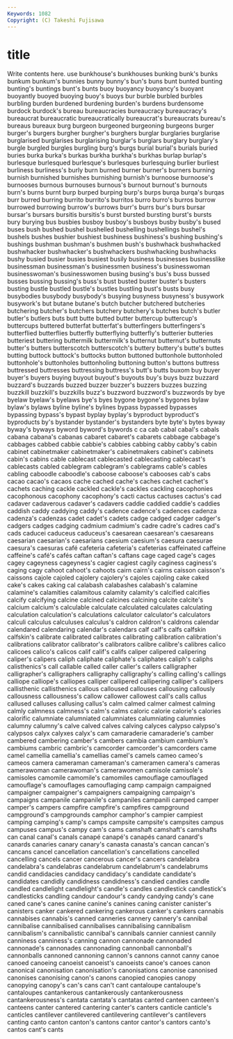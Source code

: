 ```yaml
---
Keywords: 1082 
Copyright: (C) Takeshi Fujisawa
---
```


# title

Write contents here.
use
bunkhouse's bunkhouses bunking bunk's bunks bunkum bunkum's bunnies bunny bunny's
bun's buns bunt bunted bunting bunting's buntings bunt's bunts buoy
buoyancy buoyancy's buoyant buoyantly buoyed buoying buoy's buoys bur burble
burbled burbles burbling burden burdened burdening burden's burdens burdensome burdock
burdock's bureau bureaucracies bureaucracy bureaucracy's bureaucrat bureaucratic bureaucratically bureaucrat's bureaucrats
bureau's bureaus bureaux burg burgeon burgeoned burgeoning burgeons burger burger's
burgers burgher burgher's burghers burglar burglaries burglarise burglarised burglarises burglarising
burglar's burglars burglary burglary's burgle burgled burgles burgling burg's burgs
burial burial's burials buried buries burka burka's burkas burkha burkha's
burkhas burlap burlap's burlesque burlesqued burlesque's burlesques burlesquing burlier burliest
burliness burliness's burly burn burned burner burner's burners burning burnish
burnished burnishes burnishing burnish's burnoose burnoose's burnooses burnous burnouses burnous's
burnout burnout's burnouts burn's burns burnt burp burped burping burp's
burps burqa burqa's burqas burr burred burring burrito burrito's burritos
burro burro's burros burrow burrowed burrowing burrow's burrows burr's burrs
bur's burs bursar bursar's bursars bursitis bursitis's burst bursted bursting
burst's bursts bury burying bus busbies busboy busboy's busboys busby
busby's bused buses bush bushed bushel bushelled bushelling bushellings bushel's
bushels bushes bushier bushiest bushiness bushiness's bushing bushing's bushings bushman
bushman's bushmen bush's bushwhack bushwhacked bushwhacker bushwhacker's bushwhackers bushwhacking bushwhacks
bushy busied busier busies busiest busily business businesses businesslike businessman
businessman's businessmen business's businesswoman businesswoman's businesswomen busing busing's bus's buss
bussed busses bussing bussing's buss's bust busted buster buster's busters
busting bustle bustled bustle's bustles bustling bust's busts busy busybodies
busybody busybody's busying busyness busyness's busywork busywork's but butane butane's
butch butcher butchered butcheries butchering butcher's butchers butchery butchery's butches
butch's butler butler's butlers buts butt butte butted butter buttercup
buttercup's buttercups buttered butterfat butterfat's butterfingers butterfingers's butterflied butterflies butterfly
butterflying butterfly's butterier butteries butteriest buttering buttermilk buttermilk's butternut butternut's
butternuts butter's butters butterscotch butterscotch's buttery buttery's butte's buttes butting
buttock buttock's buttocks button buttoned buttonhole buttonholed buttonhole's buttonholes buttonholing
buttoning button's buttons buttress buttressed buttresses buttressing buttress's butt's butts
buxom buy buyer buyer's buyers buying buyout buyout's buyouts buy's
buys buzz buzzard buzzard's buzzards buzzed buzzer buzzer's buzzers buzzes
buzzing buzzkill buzzkill's buzzkills buzz's buzzword buzzword's buzzwords by bye
byelaw byelaw's byelaws bye's byes bygone bygone's bygones bylaw bylaw's
bylaws byline byline's bylines bypass bypassed bypasses bypassing bypass's bypast
byplay byplay's byproduct byproduct's byproducts by's bystander bystander's bystanders byte
byte's bytes byway byway's byways byword byword's bywords c ca
cab cabal cabal's cabals cabana cabana's cabanas cabaret cabaret's cabarets
cabbage cabbage's cabbages cabbed cabbie cabbie's cabbies cabbing cabby cabby's
cabin cabinet cabinetmaker cabinetmaker's cabinetmakers cabinet's cabinets cabin's cabins cable
cablecast cablecasted cablecasting cablecast's cablecasts cabled cablegram cablegram's cablegrams cable's
cables cabling caboodle caboodle's caboose caboose's cabooses cab's cabs cacao
cacao's cacaos cache cached cache's caches cachet cachet's cachets caching
cackle cackled cackle's cackles cackling cacophonies cacophonous cacophony cacophony's cacti
cactus cactuses cactus's cad cadaver cadaverous cadaver's cadavers caddie caddied
caddie's caddies caddish caddy caddying caddy's cadence cadence's cadences cadenza
cadenza's cadenzas cadet cadet's cadets cadge cadged cadger cadger's cadgers
cadges cadging cadmium cadmium's cadre cadre's cadres cad's cads caducei
caduceus caduceus's caesarean caesarean's caesareans caesarian caesarian's caesarians caesium caesium's
caesura caesurae caesura's caesuras café cafeteria cafeteria's cafeterias caffeinated caffeine
caffeine's café's cafés caftan caftan's caftans cage caged cage's cages
cagey cageyness cageyness's cagier cagiest cagily caginess caginess's caging cagy
cahoot cahoot's cahoots cairn cairn's cairns caisson caisson's caissons cajole
cajoled cajolery cajolery's cajoles cajoling cake caked cake's cakes caking
cal calabash calabashes calabash's calamine calamine's calamities calamitous calamity calamity's
calcified calcifies calcify calcifying calcine calcined calcines calcining calcite calcite's
calcium calcium's calculable calculate calculated calculates calculating calculation calculation's calculations
calculator calculator's calculators calculi calculus calculuses calculus's caldron caldron's caldrons
calendar calendared calendaring calendar's calendars calf calf's calfs calfskin calfskin's
calibrate calibrated calibrates calibrating calibration calibration's calibrations calibrator calibrator's calibrators
calibre calibre's calibres calico calicoes calico's calicos calif calif's califs
caliper calipered calipering caliper's calipers caliph caliphate caliphate's caliphates caliph's
caliphs calisthenics's call callable called caller caller's callers calligrapher calligrapher's
calligraphers calligraphy calligraphy's calling calling's callings calliope calliope's calliopes calliper
callipered callipering calliper's callipers callisthenic callisthenics callous calloused callouses callousing
callously callousness callousness's callow callower callowest call's calls callus callused
calluses callusing callus's calm calmed calmer calmest calming calmly calmness
calmness's calm's calms caloric calorie calorie's calories calorific calumniate calumniated
calumniates calumniating calumnies calumny calumny's calve calved calves calving calyces
calypso calypso's calypsos calyx calyxes calyx's cam camaraderie camaraderie's camber
cambered cambering camber's cambers cambia cambium cambium's cambiums cambric cambric's
camcorder camcorder's camcorders came camel camellia camellia's camellias camel's camels
cameo cameo's cameos camera cameraman cameraman's cameramen camera's cameras camerawoman
camerawoman's camerawomen camisole camisole's camisoles camomile camomile's camomiles camouflage camouflaged
camouflage's camouflages camouflaging camp campaign campaigned campaigner campaigner's campaigners campaigning
campaign's campaigns campanile campanile's campaniles campanili camped camper camper's campers
campfire campfire's campfires campground campground's campgrounds camphor camphor's campier campiest
camping camping's camp's camps campsite campsite's campsites campus campuses campus's
campy cam's cams camshaft camshaft's camshafts can canal canal's canals
canapé canapé's canapés canard canard's canards canaries canary canary's canasta
canasta's cancan cancan's cancans cancel cancellation cancellation's cancellations cancelled cancelling
cancels cancer cancerous cancer's cancers candelabra candelabra's candelabras candelabrum candelabrum's
candelabrums candid candidacies candidacy candidacy's candidate candidate's candidates candidly candidness
candidness's candied candies candle candled candlelight candlelight's candle's candles candlestick
candlestick's candlesticks candling candour candour's candy candying candy's cane caned
cane's canes canine canine's canines caning canister canister's canisters canker
cankered cankering cankerous canker's cankers cannabis cannabises cannabis's canned canneries
cannery cannery's cannibal cannibalise cannibalised cannibalises cannibalising cannibalism cannibalism's cannibalistic
cannibal's cannibals cannier canniest cannily canniness canniness's canning cannon cannonade
cannonaded cannonade's cannonades cannonading cannonball cannonball's cannonballs cannoned cannoning cannon's
cannons cannot canny canoe canoed canoeing canoeist canoeist's canoeists canoe's
canoes canon canonical canonisation canonisation's canonisations canonise canonised canonises canonising
canon's canons canopied canopies canopy canopying canopy's can's cans can't
cant cantaloupe cantaloupe's cantaloupes cantankerous cantankerously cantankerousness cantankerousness's cantata cantata's
cantatas canted canteen canteen's canteens canter cantered cantering canter's canters
canticle canticle's canticles cantilever cantilevered cantilevering cantilever's cantilevers canting canto
canton canton's cantons cantor cantor's cantors canto's cantos cant's cants

